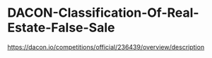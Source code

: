 # DACON-Classification-Of-Real-Estate-False-Sale

https://dacon.io/competitions/official/236439/overview/description

